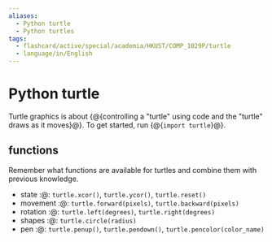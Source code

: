 ```yaml
---
aliases:
  - Python turtle
  - Python turtles
tags:
  - flashcard/active/special/academia/HKUST/COMP_1029P/turtle
  - language/in/English
---
```


# Python turtle

Turtle graphics is about {@{controlling a "turtle" using code and the "turtle" draws as it moves}@}. To get started, run {@{`import turtle`}@}. <!--SR:!2026-05-30,634,330!2025-01-13,266,330-->

## functions

Remember what functions are available for turtles and combine them with previous knowledge.

- state :@: `turtle.xcor()`, `turtle.ycor()`, `turtle.reset()` <!--SR:!2025-11-26,454,330-->
- movement :@: `turtle.forward(pixels)`, `turtle.backward(pixels)` <!--SR:!2025-01-27,275,330-->
- rotation :@: `turtle.left(degrees)`, `turtle.right(degrees)` <!--SR:!2025-02-26,299,330-->
- shapes :@: `turtle.circle(radius)` <!--SR:!2024-12-22,247,330-->
- pen :@: `turtle.penup()`, `turtle.pendown()`, `turtle.pencolor(color_name)` <!--SR:!2025-06-25,333,290-->
